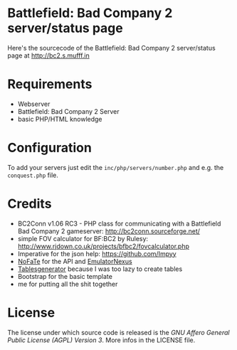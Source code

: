 Battlefield: Bad Company 2 server/status page
=============================================

Here's the sourcecode of the Battlefield: Bad Company 2 server/status page at http://bc2.s.mufff.in


Requirements
============

- Webserver
- Battlefield: Bad Company 2 Server
- basic PHP/HTML knowledge


Configuration
=============

To add your servers just edit the <code>inc/php/servers/number.php</code> and e.g. the <code>conquest.php</code> file.


Credits
=======

- BC2Conn v1.06 RC3 - PHP class for communicating with a Battlefield Bad Company 2 gameserver: http://bc2conn.sourceforge.net/
- simple FOV calculator for BF:BC2 by Rulesy: http://www.rjdown.co.uk/projects/bfbc2/fovcalculator.php
- Imperative for the json help: https://github.com/Impyy
- [NoFaTe](https://github.com/OrfeasZ) for the API and [EmulatorNexus](http://portal.emulatornexus.com/)
- [Tablesgenerator](http://www.tablesgenerator.com/html_tables) because I was too lazy to create tables
- Bootstrap for the basic template
- me for putting all the shit together


License
=======

The license under which source code is released is the _GNU Affero General Public License (AGPL) Version 3_.
More infos in the LICENSE file.